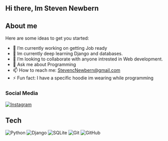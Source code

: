 ## Hi there, Im Steven Newbern

## About me 
Here are some ideas to get you started:

- 🔭 I’m currently working on getting Job ready
- 🌱 Im currently deep learning Django and databases.
- 👯 I’m looking to collaborate with anyone intrested in Web development.
- 💬 Ask me about Programming
- 📫 How to reach me: StevencNewbern@gmail.com
- ⚡ Fun fact: I have a specific hoodie im wearing while programming

### Social Media
[![Instagram](https://img.shields.io/badge/Instagram-%23E4405F.svg?logo=Instagram&logoColor=white)](https://www.instagram.com/steven_newbern/) 

## Tech
![Python](https://img.shields.io/badge/python-3670A0?style=for-the-badge&logo=python&logoColor=ffdd54) ![Django](https://img.shields.io/badge/django-%23092E20.svg?style=for-the-badge&logo=django&logoColor=white) ![SQLite](https://img.shields.io/badge/sqlite-%2307405e.svg?style=for-the-badge&logo=sqlite&logoColor=white) ![Git](https://img.shields.io/badge/git-%23F05033.svg?style=for-the-badge&logo=git&logoColor=white) ![GitHub](https://img.shields.io/badge/github-%23121011.svg?style=for-the-badge&logo=github&logoColor=white) 

